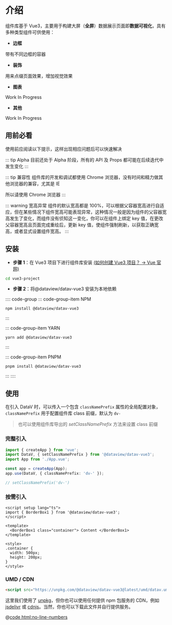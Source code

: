 # 介绍

组件库基于 Vue3<ReactPageBtn />，主要用于构建大屏（**全屏**）数据展示页面即**数据可视化**，具有多种类型组件可供使用：

- **边框**

带有不同边框的容器

- **装饰**

用来点缀页面效果，增加视觉效果

- **图表**

Work In Progress

- **其他**

Work In Progress

## 用前必看

使用前应阅读以下提示，这样出现相应问题后可以快速解决

::: tip Alpha
目前还处于 Alpha 阶段，所有的 API 及 Props 都可能在后续迭代中发生变化
:::

::: tip 兼容性
组件库的开发和调试都使用 Chrome 浏览器，没有时间和精力做其他浏览器的兼容，尤其是 IE

所以请使用 Chrome 浏览器
:::

::: warning 宽高异常
组件的默认宽高都是 100%，可以根据父容器宽高进行自适应，但在某些情况下组件宽高可能表现异常，这种情况一般是因为组件的父容器宽高发生了变化，而组件没有侦知这一变化，你可以在组件上绑定 key 值，在更改父容器宽高且页面完成重绘后，更新 key 值，使组件强制刷新，以获取正确宽高，或者显式设置组件宽高。
:::

## 安装

- **步骤 1**：在 Vue3 项目下进行组件库安装 [(如何创建 Vue3 项目？ → Vue 官网)](https://cn.vuejs.org/)

```sh
cd vue3-project
```

- **步骤 2**：将@dataview/datav-vue3 安装为本地依赖

:::: code-group
::: code-group-item NPM

```bash:no-line-numbers
npm install @dataview/datav-vue3
```

:::

::: code-group-item YARN

```bash:no-line-numbers
yarn add @dataview/datav-vue3
```

:::

::: code-group-item PNPM

```bash:no-line-numbers
pnpm install @dataview/datav-vue3
```

:::
::::

## 使用

在引入 DataV 时，可以传入一个包含 `classNamePrefix` 属性的全局配置对象，
`classNamePrefix` 用于配置组件库 class 前缀，默认为 `dv-`

> 也可以使用组件库导出的 _setClassNamePrefix_ 方法来设置 class 前缀

### 完整引入

```ts :no-line-numbers
import { createApp } from 'vue';
import DataV, { setClassNamePrefix } from '@dataview/datav-vue3';
import App from './App.vue';

const app = createApp(App);
app.use(DataV, { classNamePrefix: 'dv-' });

// setClassNamePrefix('dv-')
```

### 按需引入

```vue :no-line-numbers
<script setup lang="ts">
import { BorderBox1 } from '@dataview/datav-vue3';
</script>

<template>
  <BorderBox1 class="container"> Content </BorderBox1>
</template>

<style>
.container {
  width: 500px;
  height: 200px;
}
</style>
```

### UMD / CDN

```html :no-line-numbers
<script src="https://unpkg.com/@dataview/datav-vue3@latest/umd/datav.umd.js"></script>
```

这里我们使用了 [unpkg](https://unpkg.com/)，但你也可以使用任何提供 npm 包服务的 CDN，例如 [jsdelivr](https://www.jsdelivr.com/) 或 [cdnjs](https://cdnjs.com/)。当然，你也可以下载此文件并自行提供服务。

<FoldBox title="查看 UMD 使用示例">

@[code html:no-line-numbers](./umdExample.html)

</FoldBox>
